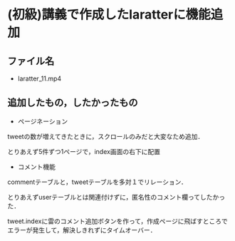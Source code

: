 # (初級)講義で作成したlaratterに機能追加

## ファイル名
* laratter_11.mp4

## 追加したもの，したかったもの
* ページネーション

tweetの数が増えてきたときに，スクロールのみだと大変なため追加．

とりあえず5件ずつ1ページで，index画面の右下に配置

* コメント機能

commentテーブルと，tweetテーブルを多対１でリレーション．

とりあえずuserテーブルとは関連付けずに，匿名性のコメント欄ってしたかった．

tweet.indexに雷のコメント追加ボタンを作って，作成ページに飛ばすところでエラーが発生して，解決しきれずにタイムオーバー．